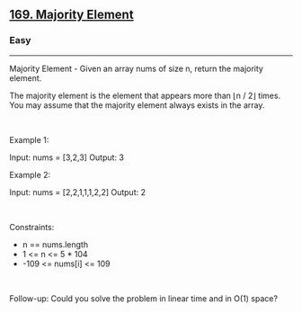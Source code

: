 <h2><a href="https://leetcode.com/problems/majority-element/">169. Majority Element</a></h2><h3>Easy</h3><hr>Majority Element - Given an array nums of size n, return the majority element.

The majority element is the element that appears more than ⌊n / 2⌋ times. You may assume that the majority element always exists in the array.

 

Example 1:

Input: nums = [3,2,3]
Output: 3


Example 2:

Input: nums = [2,2,1,1,1,2,2]
Output: 2


 

Constraints:

 * n == nums.length
 * 1 <= n <= 5 * 104
 * -109 <= nums[i] <= 109

 

Follow-up: Could you solve the problem in linear time and in O(1) space?